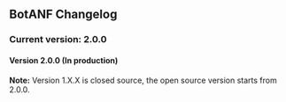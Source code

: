 ## BotANF Changelog
### Current version: 2.0.0

#### Version 2.0.0 (In production)
**Note:** Version 1.X.X is closed source, the open source version starts from 2.0.0.